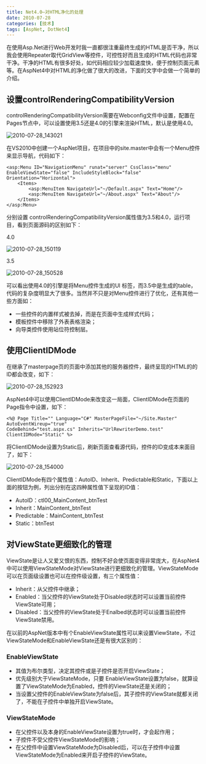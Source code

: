 ```yaml
---
title: Net4.0—对HTML净化的处理
date: 2010-07-28
categories: [技术]
tags: [AspNet, DotNet4]
---
```


在使用Asp.Net进行Web开发时我一直都很注重最终生成的HTML是否干净，所以我会使用Repeater取代GridView等控件，可控性好而且生成的HTML代码也非常干净。干净的HTML有很多好处，如代码相应较少加载速度快，便于控制页面元素等。在AspNet4中对HTML的净化做了很大的改进，下面的文字中会做一个简单的介绍。

## 设置controlRenderingCompatibilityVersion

controlRenderingCompatibilityVersion需要在Webconfig文件中设置，配置在Pages节点中，可以设置使用3.5还是4.0的引擎来渲染HTML，默认是使用4.0。

![2010-07-28_143021](https://cdn.jsdelivr.net/gh/oec2003/hblog-images/img/202201300730129.png)

在VS2010中创建一个AspNet项目，在项目中的site.master中会有一个Menu控件来显示导航，代码如下：

```
<asp:Menu ID="NavigationMenu" runat="server" CssClass="menu"
EnableViewState="false" IncludeStyleBlock="false" Orientation="Horizontal">
    <Items>
        <asp:MenuItem NavigateUrl="~/Default.aspx" Text="Home"/>
        <asp:MenuItem NavigateUrl="~/About.aspx" Text="About"/>
    </Items>
</asp:Menu>
```

分别设置 controlRenderingCompatibilityVersion属性值为3.5和4.0，运行项目，看到页面源码的区别如下：

4.0

![2010-07-28_150119](http://fwhyy.com/img/post/2010-07-28_150119.png)

3.5

![2010-07-28_150528](https://cdn.jsdelivr.net/gh/oec2003/hblog-images/img/202201300730347.png)

可以看出使用4.0的引擎是将Menu控件生成的Ul 标签，而3.5中是生成的table，代码的复杂度明显大了很多。当然并不只是对Menu控件进行了优化，还有其他一些方面如：

* 一些控件的内置样式被去掉，而是在页面中生成样式代码；
* 模板控件中移除了外表表格渲染；
* 向导类控件使用站位符控制层。

## 使用ClientIDMode

在继承了masterpage页的页面中添加其他的服务器控件，最终呈现的HTML的的ID都会改变，如下：

![2010-07-28_152923](https://cdn.jsdelivr.net/gh/oec2003/hblog-images/img/202201300731072.png)

AspNet4中可以使用ClientIDMode来改变这一局面，ClientIDMode在页面的Page指令中设置，如下：

```
<%@ Page Title="" Language="C#" MasterPageFile="~/Site.Master" AutoEventWireup="true"
CodeBehind="test.aspx.cs" Inherits="UrlRewriterDemo.test" ClientIDMode="Static" %>
```

将ClientIDMode设置为Static后，刷新页面查看源代码，控件的ID变成本来面目了，如下：

![2010-07-28_154000](https://cdn.jsdelivr.net/gh/oec2003/hblog-images/img/202201300731621.png)

ClientIDMode有四个属性值：AutoID、Inherit、Predictable和Static，下面以上面的按钮为例，列出分别在这四种属性值下呈现的ID值：

* AutoID：ctl00_MainContent_btnTest
* Inherit：MainContent_btnTest
* Predictable：MainContent_btnTest
* Static：btnTest

## 对ViewState更细致化的管理

ViewState是让人又爱又恨的东西，控制不好会使页面变得非常庞大，在AspNet4中可以使用ViewStateMode对ViewState进行更细致化的管理。ViewStateMode可以在页面级设置也可以在控件级设置，有三个属性值：

* Inherit：从父控件中继承；
* Enabled：当父控件的ViewState处于Disabled状态时可以设置当前控件ViewState可用；
* Disabled：当父控件的ViewState处于Enalbed状态时可以设置当前控件ViewState禁用。

在以前的AspNet版本中有个EnableViewState属性可以来设置ViewState，不过ViewStateMode和EnableViewState还是有很大区别的：

### EnableViewState

* 其值为布尔类型，决定其控件或是子控件是否开启ViewState；
* 优先级别大于ViewStateMode，只要 EnableViewState设置为false，就算设置了ViewStateMode为Enabled，控件的ViewState还是关闭的；
* 当设置父控件的EnableViewState为false后，其子控件的ViewState就都关闭了，不能在子控件中单独开启ViewState。

### ViewStateMode

* 在父控件以及本身的EnableViewState设置为true时，才会起作用；
* 子控件不受父控件ViewStateMode的影响；
* 在父控件中设置ViewStateMode为Disabled后，可以在子控件中设置ViewStateMode为Enabled来开启子控件的ViewState。

